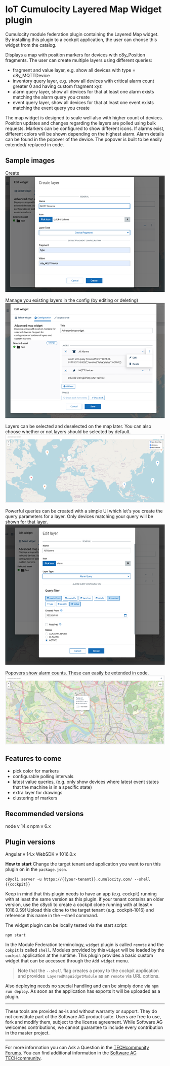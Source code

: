 # IoT Cumulocity Layered Map Widget plugin
Cumulocity module federation plugin containing the Layered Map widget. By installing this plugin to a cockpit application, the user can choose this widget from the catalog.

Displays a map with position markers for devices with c8y_Position fragments. The user can create multiple layers using different queries:
- fragment and value layer, e.g. show all devices with type = c8y_MQTTDevice
- inventory query layer, e.g. show all devices with critical alarm count greater 0 and having custom fragment xyz
- alarm query layer, show all devices for that at least one alarm exists matching the alarm query you create
- event query layer, show all devices for that at least one event exists matching the event query you create

The map widget is designed to scale well also with higher count of devices. Position updates and changes regarding the layers are polled using bulk requests.
Markers can be configured to show different icons. If alarms exist, different colors will be shown depending on the highest alarm.
Alarm details can be found in the popover of the device. The popover is built to be easily extended/ replaced in code.


## Sample images

Create
![alt Create device fragment layer example](/docs/create-device-fragment-layer.png)

Manage you existing layers in the config (by editing or deleting)
![alt Manage layers](/docs/widget-config.png)

Layers can be selected and deselected on the map later. You can also choose whether or not layers should be selected by default.
![alt Layers](/docs/layers.png)

Powerful queries can be created with a simple UI which let's you create the query parameters for a layer. Only devices matching your query will be shown for that layer.
![alt Alarm query layer example](/docs/edit-alarm-layer.png)

Popovers show alarm counts. These can easily be extended in code.
![alt Popover example](/docs/popover-example.png)

## Features to come

- pick color for markers
- configurable polling intervals
- latest value queries, (e.g. only show devices where latest event states that the machine is in a specific state)
- extra layer for drawings
- clustering of markers

## Recommended versions
node v 14.x
npm v 6.x

## Plugin versions
Angular v 14.x
WebSDK v 1016.0.x

**How to start**
Change the target tenant and application you want to run this plugin on in the `package.json`.

```
c8ycli server -u https://{{your-tenant}}.cumulocity.com/ --shell {{cockpit}}
```
Keep in mind that this plugin needs to have an app (e.g. cockpit) running with at least the same version as this plugin. if your tenant contains an older version, use the c8ycli to create a cockpit clone running with at least v 1016.0.59! Upload this clone to the target tenant (e.g. cockpit-1016) and reference this name in the --shell command.

The widget plugin can be locally tested via the start script:

```
npm start
```

In the Module Federation terminology, `widget` plugin is called `remote` and the `cokpit` is called `shell`. Modules provided by this `widget` will be loaded by the `cockpit` application at the runtime. This plugin provides a basic custom widget that can be accessed through the `Add widget` menu.

> Note that the `--shell` flag creates a proxy to the cockpit application and provides` LayeredMapWidgetModule` as an `remote` via URL options.

Also deploying needs no special handling and can be simply done via `npm run deploy`. As soon as the application has exports it will be uploaded as a plugin.

------------------------------
These tools are provided as-is and without warranty or support. They do not constitute part of the Software AG product suite. Users are free to use, fork and modify them, subject to the license agreement. While Software AG welcomes contributions, we cannot guarantee to include every contribution in the master project.
_____________________
For more information you can Ask a Question in the [TECHcommunity Forums](http://tech.forums.softwareag.com/techjforum/forums/list.page?product=cumulocity).
You can find additional information in the [Software AG TECHcommunity](http://techcommunity.softwareag.com/home/-/product/name/cumulocity).
